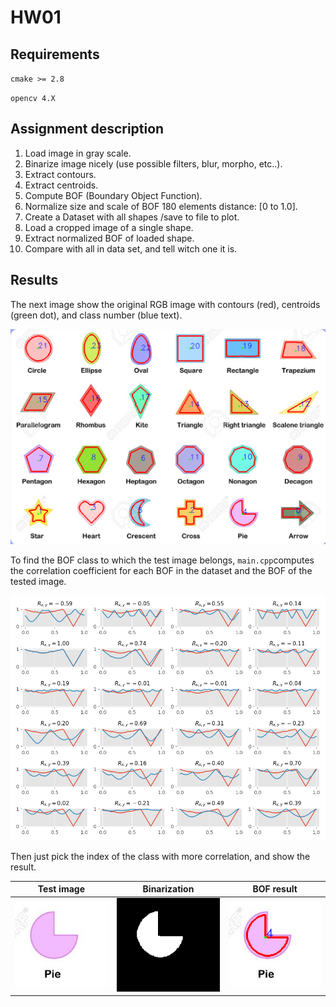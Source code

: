# HW01

## Requirements

`cmake >= 2.8`

`opencv 4.X`

## Assignment description

1. Load image in gray scale.
2. Binarize image nicely  (use possible filters, blur, morpho, etc..).
3. Extract contours.
4. Extract centroids.
5. Compute BOF (Boundary Object Function).
6. Normalize size and scale of BOF 180 elements distance: [0 to 1.0].
7. Create a Dataset with all shapes /save to file to plot.
8. Load a cropped image of a single shape.
9. Extract normalized BOF of loaded shape.
10. Compare with all in data set, and tell witch one it is.

## Results

The next image show the original RGB image with contours (red), centroids (green dot), and class number (blue text).

![](../images/all_shapes_color_processed.png)


To find the BOF class to which the test image belongs, `main.cpp`computes the correlation coefficient for each BOF in the dataset and the BOF of the tested image.

![](../images/bof_correlations.png)

Then just pick the index of the class with more correlation, and show the result. 

| Test image                    | Binarization                         | BOF result                                    |
| ----------------------------- | ------------------------------------ | --------------------------------------------- |
| ![](../images/shape_test.jpg) | ![](../images/shape_test_binary.png) | ![](../images/shape_test_color_processed.png) |

